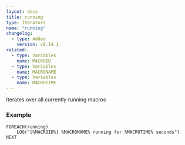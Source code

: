 ```yaml
---
layout: docs
title: running
type: Iterators
name: "running"
changelog:
  - type: Added
    version: v0.14.1
related:
  - type: Variables
    name: MACROID
  - type: Variables
    name: MACRONAME
  - type: Variables
    name: MACROTIME
---
```

Iterates over all currently running macros

### Example
```
FOREACH(running)
    LOG("[%MACROID%] %MACRONAME% running for %MACROTIME% seconds")
NEXT
```
